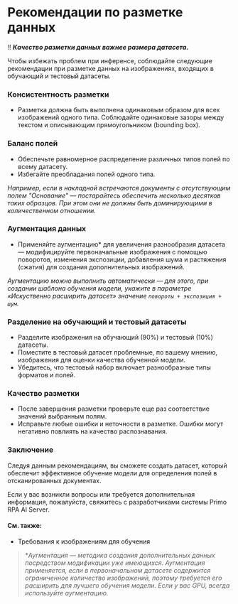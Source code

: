 # Рекомендации по разметке данных
:bangbang: ***Качество разметки данных важнее размера датасета.***

Чтобы избежать проблем при инференсе, соблюдайте следующие рекомендации при разметке данных на изображениях, входящих в обучающий и тестовый датасеты.

### Консистентность разметки
- Разметка должна быть выполнена одинаковым образом для всех изображений одного типа. Соблюдайте одинаковые зазоры между текстом и описывающим прямоугольником (bounding box). 

### Баланс полей
- Обеспечьте равномерное распределение различных типов полей по всему датасету.
- Избегайте преобладания полей одного типа.

*Например, если в накладной встречаются документы с отсутствующим полем "Основание" — постарайтесь обеспечить несколько десятков таких образцов. При этом они не должны быть доминирующими в количественном отношении.*

### Аугментация данных
- Применяйте аугментацию\* для увеличения разнообразия датасета — модифицируйте первоначальные изображения с помощью поворотов, изменения экспозиции, добавления шума и растяжения (сжатия) для создания дополнительных изображений. 

*Аугментацию можно выполнить автоматически — для этого, при создании шаблона обучения модели, укажите в параметре «Искуственно расширить датасет» значение `повороты + экспозиция + шум`.*

### Разделение на обучающий и тестовый датасеты
- Разделите изображения на обучающий (90%) и тестовый (10%) датасеты.
- Поместите в тестовый датасет проблемные, по вашему мнению, изображения для оценки качества обученной модели.
- Убедитесь, что тестовый набор включает разнообразные типы форматов и полей.

### Качество разметки
- После завершения разметки проверьте еще раз соответствие значений выбранным полям. 
- Исправьте любые ошибки и неточности в разметке. Ошибки могут негативно повлиять на качество распознавания.


### Заключение

Следуя данным рекомендациям, вы сможете создать датасет, который обеспечит эффективное обучение модели для определения полей в отсканированных документах. 

Если у вас возникли вопросы или требуется дополнительная информация, пожалуйста, свяжитесь с разработчиками системы Primo RPA AI Server.

#### См. также:
- Требования к изображениям для обучения

> \**Аугментация — методика создания дополнительных данных посредством модификации уже имеющихся. Аугментация применяется, если в первоначальном датасете содержится ограниченное количество изображений, поэтому требуется его расширить для лучшего обучения модели. Если у вас GPU, всегда используйте аугментацию.*


